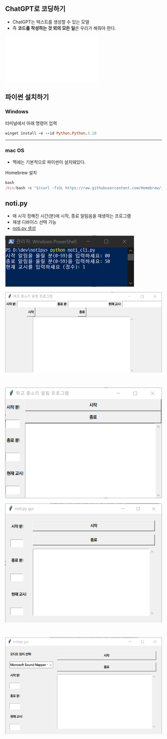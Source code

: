 ## ChatGPT로 코딩하기

- ChatGPT는 텍스트를 생성할 수 있는 모델
- 즉 **코드를 작성하는 것 외의 모든 일**은 우리가 해줘야 한다.

![터미널 사용하기](../modules/터미널%20사용하기.md)

## 파이썬 설치하기

### Windows

터미널에서 아래 명령어 입력

```ruby
winget install -e --id Python.Python.3.10
```

---

### mac OS

- 맥에는 기본적으로 파이썬이 설치돼있다.

Homebrew 설치

```ruby
bash
/bin/bash -c "$(curl -fsSL https://raw.githubusercontent.com/Homebrew/install/HEAD/install.sh)"
```





## noti.py

- 매 시각 정해진 시간(분)에 시작, 종료 알림음을 재생하는 프로그램
- 재생 디바이스 선택 가능
- [noti.py 생성](https://chat.openai.com/share/cc7f22e6-a41d-4f3b-9a2d-c61a51ebc526)

![](attachments/rapture_20240429064717.png)

![](attachments/rapture_20240429064743.png)

![](attachments/rapture_20240429064756.png)

![](attachments/rapture_20240429064759.png)

![](attachments/rapture_20240429064828.png)

![](attachments/rapture_20240429064739.png)

![](attachments/rapture_20240429064843.png)